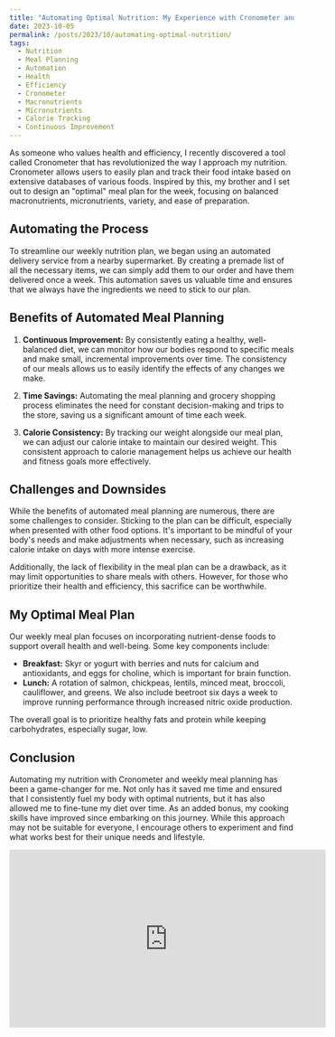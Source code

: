 ```yaml
---
title: "Automating Optimal Nutrition: My Experience with Cronometer and Weekly Meal Planning"
date: 2023-10-05
permalink: /posts/2023/10/automating-optimal-nutrition/
tags:
  - Nutrition
  - Meal Planning
  - Automation
  - Health
  - Efficiency
  - Cronometer
  - Macronutrients
  - Micronutrients
  - Calorie Tracking
  - Continuous Improvement
---
```


As someone who values health and efficiency, I recently discovered a tool called Cronometer that has revolutionized the way I approach my nutrition. Cronometer allows users to easily plan and track their food intake based on extensive databases of various foods. Inspired by this, my brother and I set out to design an "optimal" meal plan for the week, focusing on balanced macronutrients, micronutrients, variety, and ease of preparation.

## Automating the Process

To streamline our weekly nutrition plan, we began using an automated delivery service from a nearby supermarket. By creating a premade list of all the necessary items, we can simply add them to our order and have them delivered once a week. This automation saves us valuable time and ensures that we always have the ingredients we need to stick to our plan.

## Benefits of Automated Meal Planning

1. **Continuous Improvement:** By consistently eating a healthy, well-balanced diet, we can monitor how our bodies respond to specific meals and make small, incremental improvements over time. The consistency of our meals allows us to easily identify the effects of any changes we make.

2. **Time Savings:** Automating the meal planning and grocery shopping process eliminates the need for constant decision-making and trips to the store, saving us a significant amount of time each week.

3. **Calorie Consistency:** By tracking our weight alongside our meal plan, we can adjust our calorie intake to maintain our desired weight. This consistent approach to calorie management helps us achieve our health and fitness goals more effectively.

## Challenges and Downsides

While the benefits of automated meal planning are numerous, there are some challenges to consider. Sticking to the plan can be difficult, especially when presented with other food options. It's important to be mindful of your body's needs and make adjustments when necessary, such as increasing calorie intake on days with more intense exercise.

Additionally, the lack of flexibility in the meal plan can be a drawback, as it may limit opportunities to share meals with others. However, for those who prioritize their health and efficiency, this sacrifice can be worthwhile.

## My Optimal Meal Plan

Our weekly meal plan focuses on incorporating nutrient-dense foods to support overall health and well-being. Some key components include:

- **Breakfast:** Skyr or yogurt with berries and nuts for calcium and antioxidants, and eggs for choline, which is important for brain function.
- **Lunch:** A rotation of salmon, chickpeas, lentils, minced meat, broccoli, cauliflower, and greens. We also include beetroot six days a week to improve running performance through increased nitric oxide production.

The overall goal is to prioritize healthy fats and protein while keeping carbohydrates, especially sugar, low.

## Conclusion

Automating my nutrition with Cronometer and weekly meal planning has been a game-changer for me. Not only has it saved me time and ensured that I consistently fuel my body with optimal nutrients, but it has also allowed me to fine-tune my diet over time. As an added bonus, my cooking skills have improved since embarking on this journey. While this approach may not be suitable for everyone, I encourage others to experiment and find what works best for their unique needs and lifestyle.

<iframe width="560" height="315" src="https://www.youtube.com/embed/iBRw3O0ecY0" frameborder="0" allow="accelerometer; autoplay; encrypted-media; gyroscope; picture-in-picture" allowfullscreen></iframe>
